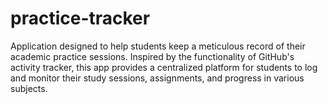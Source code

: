 # practice-tracker
Application designed to help students keep a meticulous record of their academic practice sessions. Inspired by the functionality of GitHub's activity tracker, this app provides a centralized platform for students to log and monitor their study sessions, assignments, and progress in various subjects.
